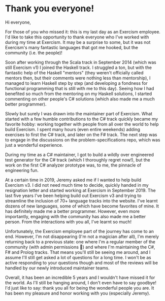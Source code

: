 # Thank you everyone!

Hi everyone,

For those of you who missed it: this is my last day as an Exercism employee.
I'd like to take this opportunity to thank everyone who I've worked with during my time at Exercism.
It may be a surprise to some, but it was not Exercism's many fantastic languages that got me hooked, but the community (i.e. the people)!

Soon after working through the Scala track in September 2014 (which was still Exercism v1) I joined the Haskell track.
I struggled a ton, but with the fantastic help of the Haskell "mentors" (they weren't officially called mentors then, but their comments were nothing less than mentorship), I managed to learn Haskell step by step (and developing a fondness for functional programming that is still with me to this day).
Seeing how I had benefited so much from the mentoring on my Haskell solutions, I started commenting on other people's C# solutions (which also made me a much better programmer).

Slowly but surely I was drawn into the maintainer part of Exercism.
What started with a few humble contributions to the C# track quickly became my favorite hobby: working together with people from all over the world to help build Exercism.
I spent many hours (even entire weekends) adding exercises to first the C# track, and later on the F# track.
The next step was to engage in the discussions on the problem-specifications repo, which was just a wonderful experience.

During my time as a C# maintainer, I got to build a wildly over engineered test generator for the C# track (which I thoroughly regret now!), but the work on the first C# analyzer prototype was, to me, the pinnacle of engineering fun.

At a certain time in 2019, Jeremy asked me if I wanted to help build Exercism v3. I did not need much time to decide, quickly handed in my resignation letter and started working at Exercism in September 2019.
The last five years I've been helping build out Exercism v3 and trying to streamline the inclusion of 70+ language tracks into the website.
I've learnt dozens of new languages, some of which have become favorites of mine. It has definitely made me a better programmer.
However, even more importantly, engaging with the community has also made me a better person.
From the interactions with you all, I've learnt so much!

Unfortunately, the Exercism employee part of the journey has come to an end.
However, I'm not disappearing (I'm not a magician after all), I'm merely returning back to a previous state: one where I'm a regular member of the community (with admin permissions 🤭) and where I'm maintaining the C#, F# and Prolog tracks.
That means you'll still be seeing me around, and I assume I'll still get asked a lot of questions for a long time.
I won't be as active responding to your questions though and most of the reviews will be handled by our newly introduced maintainer teams.

Overall, it has been an incredible 5 years and I wouldn't have missed it for the world.
As I'll still be hanging around, I don't even have to say goodbye!
I'd just like to say: thank you all for being the wonderful people you are.
It has been my pleasure and honor working with you (especially Jeremy).
